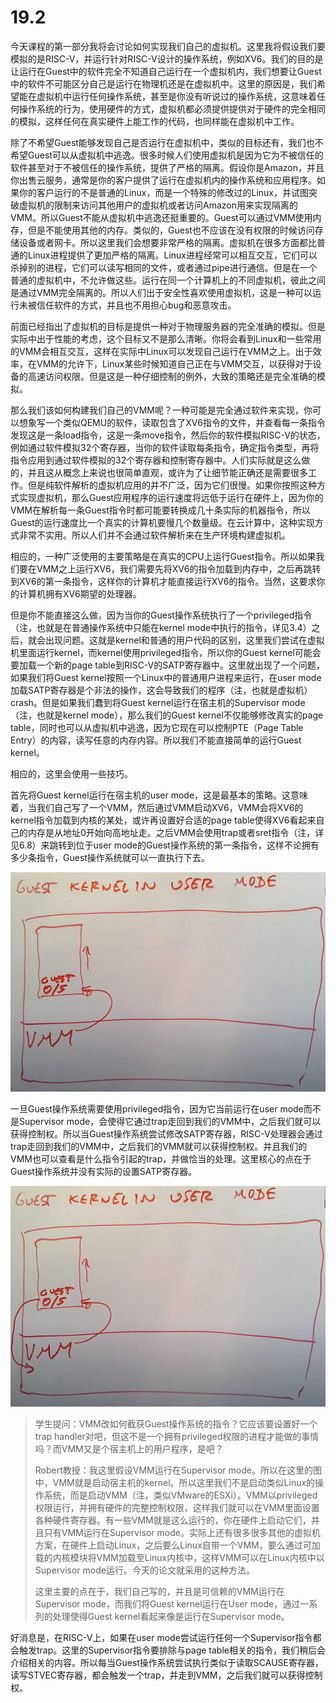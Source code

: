 # 19.2

今天课程的第一部分我将会讨论如何实现我们自己的虚拟机。这里我将假设我们要模拟的是RISC-V，并运行针对RISC-V设计的操作系统，例如XV6。我们的目的是让运行在Guest中的软件完全不知道自己运行在一个虚拟机内，我们想要让Guest中的软件不可能区分自己是运行在物理机还是在虚拟机中。这里的原因是，我们希望能在虚拟机中运行任何操作系统，甚至是你没有听说过的操作系统，这意味着任何操作系统的行为，使用硬件的方式，虚拟机都必须提供提供对于硬件的完全相同的模拟，这样任何在真实硬件上能工作的代码，也同样能在虚拟机中工作。

除了不希望Guest能够发现自己是否运行在虚拟机中，类似的目标还有，我们也不希望Guest可以从虚拟机中逃逸。很多时候人们使用虚拟机是因为它为不被信任的软件甚至对于不被信任的操作系统，提供了严格的隔离。假设你是Amazon，并且你出售云服务，通常是你的客户提供了运行在虚拟机内的操作系统和应用程序。如果你的客户运行的不是普通的Linux，而是一个特殊的修改过的Linux，并试图突破虚拟机的限制来访问其他用户的虚拟机或者访问Amazon用来实现隔离的VMM。所以Guest不能从虚拟机中逃逸还挺重要的。Guest可以通过VMM使用内存，但是不能使用其他的内存。类似的，Guest也不应该在没有权限的时候访问存储设备或者网卡。所以这里我们会想要非常严格的隔离。虚拟机在很多方面都比普通的Linux进程提供了更加严格的隔离。Linux进程经常可以相互交互，它们可以杀掉别的进程，它们可以读写相同的文件，或者通过pipe进行通信。但是在一个普通的虚拟机中，不允许做这些。运行在同一个计算机上的不同虚拟机，彼此之间是通过VMM完全隔离的。所以人们出于安全性喜欢使用虚拟机，这是一种可以运行未被信任软件的方式，并且也不用担心bug和恶意攻击。

前面已经指出了虚拟机的目标是提供一种对于物理服务器的完全准确的模拟。但是实际中出于性能的考虑，这个目标又不是那么清晰。你将会看到Linux和一些常用的VMM会相互交互，这样在实际中Linux可以发现自己运行在VMM之上。出于效率，在VMM的允许下，Linux某些时候知道自己正在与VMM交互，以获得对于设备的高速访问权限。但是这是一种仔细控制的例外，大致的策略还是完全准确的模拟。

那么我们该如何构建我们自己的VMM呢？一种可能是完全通过软件来实现，你可以想象写一个类似QEMU的软件，读取包含了XV6指令的文件，并查看每一条指令发现这是一条load指令，这是一条move指令，然后你的软件模拟RISC-V的状态，例如通过软件模拟32个寄存器，当你的软件读取每条指令，确定指令类型，再将指令应用到通过软件模拟的32个寄存器和控制寄存器中。人们实际就是这么做的，并且这从概念上来说也很简单直观，或许为了让细节能正确还是需要很多工作。但是纯软件解析的虚拟机应用的并不广泛，因为它们很慢。如果你按照这种方式实现虚拟机，那么Guest应用程序的运行速度将远低于运行在硬件上，因为你的VMM在解析每一条Guest指令时都可能要转换成几十条实际的机器指令，所以Guest的运行速度比一个真实的计算机要慢几个数量级。在云计算中，这种实现方式非常不实用。所以人们并不会通过软件解析来在生产环境构建虚拟机。

相应的，一种广泛使用的主要策略是在真实的CPU上运行Guest指令。所以如果我们要在VMM之上运行XV6，我们需要先将XV6的指令加载到内存中，之后再跳转到XV6的第一条指令，这样你的计算机才能直接运行XV6的指令。当然，这要求你的计算机拥有XV6期望的处理器。

但是你不能直接这么做，因为当你的Guest操作系统执行了一个privileged指令（注，也就是在普通操作系统中只能在kernel mode中执行的指令，详见3.4）之后，就会出现问题。这就是kernel和普通的用户代码的区别，这里我们尝试在虚拟机里面运行kernel，而kernel使用privileged指令，所以你的Guest kernel可能会要加载一个新的page table到RISC-V的SATP寄存器中。这里就出现了一个问题，如果我们将Guest kernel按照一个Linux中的普通用户进程来运行，在user mode加载SATP寄存器是个非法的操作，这会导致我们的程序（注，也就是虚拟机）crash。但是如果我们蠢到将Guest kernel运行在宿主机的Supervisor mode（注，也就是kernel mode），那么我们的Guest kernel不仅能够修改真实的page table，同时也可以从虚拟机中逃逸，因为它现在可以控制PTE（Page Table Entry）的内容，读写任意的内存内容。所以我们不能直接简单的运行Guest kernel。

相应的，这里会使用一些技巧。

首先将Guest kernel运行在宿主机的user mode，这是最基本的策略。这意味着，当我们自己写了一个VMM，然后通过VMM启动XV6，VMM会将XV6的kernel指令加载到内核的某处，或许再设置好合适的page table使得XV6看起来自己的内存是从地址0开始向高地址走。之后VMM会使用trap或者sret指令（注，详见6.8）来跳转到位于user mode的Guest操作系统的第一条指令，这样不论拥有多少条指令，Guest操作系统就可以一直执行下去。

![](../.gitbook/assets/image%20%28728%29.png)

一旦Guest操作系统需要使用privileged指令，因为它当前运行在user mode而不是Supervisor mode，会使得它通过trap走回到我们的VMM中，之后我们就可以获得控制权。所以当Guest操作系统尝试修改SATP寄存器，RISC-V处理器会通过trap走回到我们的VMM中，之后我们的VMM就可以获得控制权。并且我们的VMM也可以查看是什么指令引起的trap，并做恰当的处理。这里核心的点在于Guest操作系统并没有实际的设置SATP寄存器。

![](../.gitbook/assets/image%20%28726%29.png)



> 学生提问：VMM改如何截获Guest操作系统的指令？它应该要设置好一个trap handler对吧，但这不是一个拥有privileged权限的进程才能做的事情吗？而VMM又是个宿主机上的用户程序，是吧？
>
> Robert教授：我这里假设VMM运行在Supervisor mode。所以在这里的图中，VMM就是启动宿主机的kernel。所以这里我们不是启动类似Linux的操作系统，而是启动VMM（注，类似VMware的ESXi）。VMM以privileged权限运行，并拥有硬件的完整控制权限，这样我们就可以在VMM里面设置各种硬件寄存器。有一些VMM就是这么运行的，你在硬件上启动它们，并且只有VMM运行在Supervisor mode。实际上还有很多很多其他的虚拟机方案，在硬件上启动Linux，之后要么Linux自带一个VMM，要么通过可加载的内核模块将VMM加载至Linux内核中，这样VMM可以在Linux内核中以Supervisor mode运行。今天的论文就采用的这种方法。
>
> 这里主要的点在于，我们自己写的，并且是可信赖的VMM运行在Supervisor mode，而我们将Guest kernel运行在User mode，通过一系列的处理使得Guest kernel看起来像是运行在Supervisor mode。

好消息是，在RISC-V上，如果在user mode尝试运行任何一个Supervisor指令都会触发trap。这里的Supervisor指令要排除与page table相关的指令，我们稍后会介绍相关的内容。所以每当Guest操作系统尝试执行类似于读取SCAUSE寄存器，读写STVEC寄存器，都会触发一个trap，并走到VMM，之后我们就可以获得控制权。

